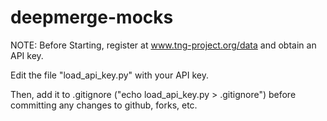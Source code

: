 # deepmerge-mocks

NOTE: Before Starting, register at www.tng-project.org/data and obtain an API key.

Edit the file "load_api_key.py" with your API key.

Then, add it to .gitignore ("echo load_api_key.py > .gitignore") before committing any changes to github, forks, etc.

